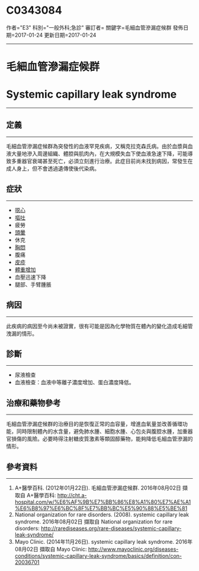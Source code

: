 # C0343084
作者="E3"
科別="一般外科;急診"
審訂者=
關鍵字=毛細血管滲漏症候群
發佈日期=2017-01-24
更新日期=2017-01-24

----------
# 毛細血管滲漏症候群
# Systemic capillary leak syndrome
----------
## 定義
----------

毛細血管滲漏症候群為突發性的血液罕見疾病，又稱克拉克森氏病。由於血漿與血液大量地滲入周邊組織、體腔與肌肉內，在大規模失血下使血液急速下降，可能導致多重器官衰竭甚至死亡，必須立刻進行治療。此症目前尚未找到病因，常發生在成人身上，但不會透過遺傳使後代染病。

## 症狀
----------
- [噁心](C0027497)
- [嘔吐](C0042963)
- 疲勞
- [頭暈](C0012833)
- 休克
- [胸悶](C0242073)
- 腹痛
- [皮疹](C0015230)
- [體重增加](C0043094)
- 血壓迅速下降
- 腿部、手臂腫脹
## 病因
----------

此疾病的病因至今尚未被證實，很有可能是因為化學物質在體內的變化造成毛細管洩漏的情形。

## 診斷
----------
- 尿液檢查
- 血液檢查：血液中等離子濃度增加、蛋白濃度降低。
## 治療和藥物參考
----------

毛細血管滲漏症候群的治療目的是恢復正常的血容量，增進血氧量並改善循環功能，同時限制體內的水含量，避免肺水腫、細胞水腫、心包炎與腹腔水腫，加重器官損傷的風險。必要時得注射糖皮質激素等類固醇藥物，能夠降低毛細血管滲漏的情形。

## 參考資料
----------
1. A+醫學百科. (2012年01月22日). 毛細血管滲漏症候群. 2016年08月02日 擷取自 A+醫學百科: http://cht.a-hospital.com/w/%E6%AF%9B%E7%BB%86%E8%A1%80%E7%AE%A1%E6%B8%97%E6%BC%8F%E7%BB%BC%E5%90%88%E5%BE%81
2. National organization for rare disorders. (2008). systemic capillary leak syndrome. 2016年08月02日 擷取自 National organization for rare disorders: 
  http://rarediseases.org/rare-diseases/systemic-capillary-leak-syndrome/
3. Mayo Clinic. (2014年11月26日). systemic capillary leak syndrome. 2016年08月02日 擷取自 Mayo Clinic:
  http://www.mayoclinic.org/diseases-conditions/systemic-capillary-leak-syndrome/basics/definition/con-20036701

